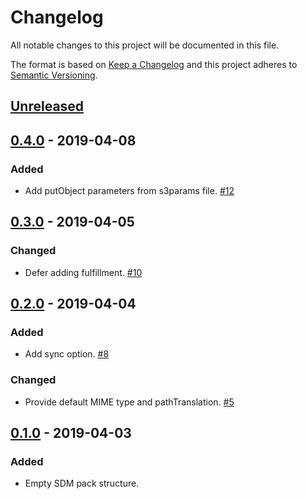 # Changelog

All notable changes to this project will be documented in this file.

The format is based on [Keep a Changelog](http://keepachangelog.com/)
and this project adheres to [Semantic Versioning](http://semver.org/).

## [Unreleased](https://github.com/atomist/sdm-pack-seed/compare/0.4.0...HEAD)

## [0.4.0](https://github.com/atomist/sdm-pack-seed/compare/0.3.0...0.4.0) - 2019-04-08

### Added

-   Add putObject parameters from s3params file. [#12](https://github.com/atomist/sdm-pack-s3/issues/12)

## [0.3.0](https://github.com/atomist/sdm-pack-seed/compare/0.2.0...0.3.0) - 2019-04-05

### Changed

-   Defer adding fulfillment. [#10](https://github.com/atomist/sdm-pack-s3/issues/10)

## [0.2.0](https://github.com/atomist/sdm-pack-seed/compare/0.1.0...0.2.0) - 2019-04-04

### Added

-   Add sync option. [#8](https://github.com/atomist/sdm-pack-s3/issues/8)

### Changed

-   Provide default MIME type and pathTranslation. [#5](https://github.com/atomist/sdm-pack-s3/issues/5)

## [0.1.0](https://github.com/atomist/sdm-pack-seed/tree/0.1.0) - 2019-04-03

### Added

-   Empty SDM pack structure.
